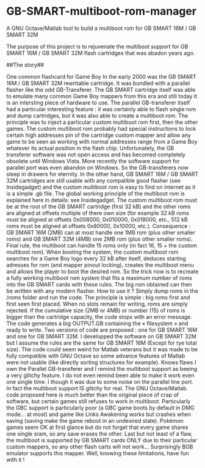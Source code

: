 # GB-SMART-multiboot-rom-manager
A GNU Octave/Matlab tool to build a multiboot rom for GB SMART 16M / GB SMART 32M

The purpose of this project is to rejuvenate the multiboot support for GB SMART 16M / GB SMART 32M flash cartridges that was abadon years ago.

##The story##

One common flashcard for Game Boy In the early 2000 was the GB SMART 16M / GB SMART 32M rewritable cartridge. It was bundled with a parallel flasher like the odd GB-Transferer. The GB SMART cartridge itself was able to emulate many common Game Boy mappers from this era and still today it is an intersting piece of hardware to use.
The parallel GB-transferer itself had a particular interesting feature : it was certainly able to flash single rom and dump cartridges, but it was also able to create a multiboot rom.  The principle was to inject a particular custom multiboot rom first, then the other games. The custom multiboot rom probably had special instructions to lock certain high addresses pin of the cartridge custom mapper and allow any game to be seen as working with normal addresses range from a Game Boy whatever its actual position in the flash chip.
Unfortunately, the GB transferer software was not open access and has becomed completely obsolete until Windows Vista. More recently the software support for parallel port was even abandon on Windows. So the GB-transferers now sleep in drawers for eternity.
In the other hand, GB SMART 16M / GB SMART 32M cartridges are still usable with any compatible good flasher (see Insidegadget) and the custom multiboot rom is easy to find on internet as it is a simple .gb file.
The global working principle of the multiboot rom is explained here in details: see Insidegadget.
The custom multiboot rom must be at the root of the GB SMART cartridge (first 32 kB) and the other roms are aligned at offsets multiple of there own size (for example 32 kB roms must be aligned at offsets 0x008000, 0x010000, 0x018000, etc., 512 kB roms must be aligned at offsets 0x80000, 0x10000, etc.).  Consequence : GB SMART 16M (2MB) can at most handle one 1MB rom (plus other smaller roms)  and GB SMART 32M (4MB) one 2MB rom (plus other smaller roms). Final rule, the multiboot can handle 15 roms only (in fact 16, 15 + the custom multiboot rom). 
When booting the system, the custom multiboot rom searches for a Game Boy logo every 32 kB after itself, deduces starting adresses for rom (and mapper pinout locking), creates the multiboot menu and allows the player to boot the desired rom.
So the trick now is to recreate a fully working multiboot rom system that fits a maximum number of roms into the GB SMART cards with these rules. The big rom obtained can then be written with any modern flasher.
How to use it ?
Simply dump roms in the /roms folder and run the code. The principle is simple : big roms first and first seen first placed. When no slots remain for writing, roms are simply rejected. If the cumulative size (2MB or 4MB) or number (15) of roms is bigger than the cartridge capacity, the code stops with an error message. The code generates a big OUTPUT.GB containing the « filesystem » and ready to write.
Two versions of code are proposed : one for GB SMART 16M and one for GB SMART 32M. I developped the software on GB SMART 32M but I assume the rules are the same for GB SMART 16M (Except for tye total size).
The code could seem weird for Matlab veterans but it was made to be fully compatible with GNU Octave so some advance features of Matlab were not usable (like directly sorting structures for example).
Knows flaws
I own the Parallel GB-transferer and I remind the multiboot support as beeing a very glitchy feature. I do not even remind been able to make it work even one single time. I though it was due to some noise on the parallel line port. In fact the multiboot support IS glitchy for real. The GNU Octave/Matlab code proposed here is much better than the original piece of crap of software, but certain games still refuses to work in multiboot. Particularly the GBC support is particularly poor (a GBC game boots by default in DMG mode… at most) and game like Links Awakening works but crashes when saving (saving make the game reboot in an undesired state). Pokémon games seem OK at first glance but do not forget that every game shares one single sram, so any save erases the other.
Last but not least of a flaw, the multiboot is supported by GB SMART cards ONLY due to their particular custom mappers, so any other flash carts will not work… Surprisingly BGB emulator supports this mapper.
Well, knowing these limitations, have fun with it !
